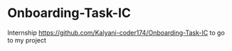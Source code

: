 # Onboarding-Task-IC
Internship
https://github.com/Kalyani-coder174/Onboarding-Task-IC to go to my project
